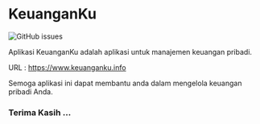 # KeuanganKu

![GitHub issues](https://img.shields.io/github/issues/syahrulyusuf97/keuangan.svg)

Aplikasi KeuanganKu adalah aplikasi untuk manajemen keuangan pribadi.

URL : https://www.keuanganku.info

Semoga aplikasi ini dapat membantu anda dalam mengelola keuangan pribadi Anda.

### Terima Kasih ...